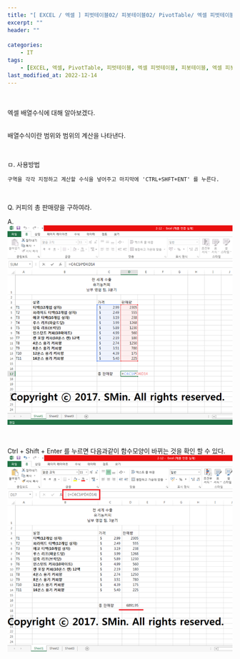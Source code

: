 ```yaml
---
title: "[ EXCEL / 엑셀 ] 피벗테이블02/ 피봇테이블02/ PivotTable/ 엑셀 피벗테이블/ 엑셀 피봇테이블/ 엑셀 테이블/ 피봇/ 피벗/ 피벗테이블/ 피봇테이블"
excerpt: ""
header: ""

categories:
    - IT
tags:
    - [EXCEL, 엑셀, PivotTable, 피벗테이블, 엑셀 피벗테이블, 피봇테이블, 엑셀 피봇테이블]
last_modified_at: 2022-12-14
---
```


<br><br>
엑셀 배열수식에 대해 알아보겠다.
<br><br>


배열수식이란 범위와 범위의 계산을 나타낸다.

<br>

ㅁ. 사용방법
```
구역을 각각 지정하고 계산할 수식을 넣어주고 마지막에 'CTRL+SHFT+ENT' 를 누른다.
```

<br>

Q. 커피의 총 판매량을 구하여라.

A.
![](/upload/excel/16_pivotTable/00.png)

<br>


Ctrl + Shift + Enter 를 누르면 다음과같이 함수모양이 바뀌는 것을 확인 할 수 있다.
![](/upload/excel/16_pivotTable/01.png)
